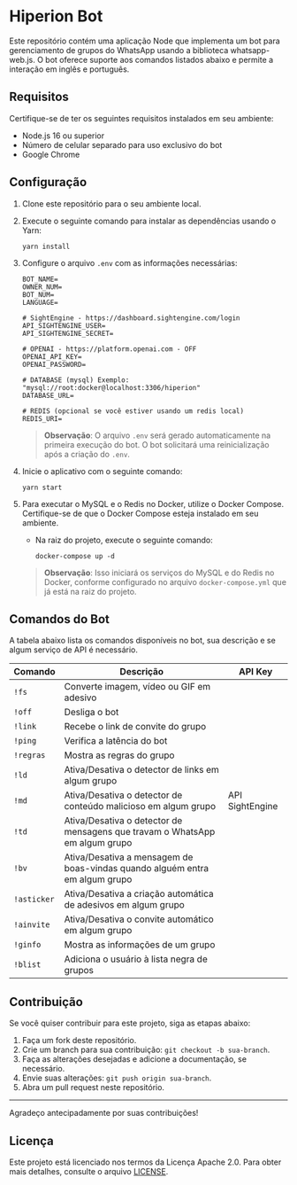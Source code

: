 # Hiperion Bot

Este repositório contém uma aplicação Node que implementa um bot para gerenciamento de grupos do WhatsApp usando a biblioteca whatsapp-web.js. O bot oferece suporte aos comandos listados abaixo e permite a interação em inglês e português.

## Requisitos

Certifique-se de ter os seguintes requisitos instalados em seu ambiente:

- Node.js 16 ou superior
- Número de celular separado para uso exclusivo do bot
- Google Chrome

## Configuração

1. Clone este repositório para o seu ambiente local.
2. Execute o seguinte comando para instalar as dependências usando o Yarn:

   ```shell
   yarn install
   ```

3. Configure o arquivo `.env` com as informações necessárias:

   ```plaintext
   BOT_NAME=
   OWNER_NUM=
   BOT_NUM=
   LANGUAGE=

   # SightEngine - https://dashboard.sightengine.com/login
   API_SIGHTENGINE_USER=
   API_SIGHTENGINE_SECRET=

   # OPENAI - https://platform.openai.com - OFF
   OPENAI_API_KEY=
   OPENAI_PASSWORD=

   # DATABASE (mysql) Exemplo: "mysql://root:docker@localhost:3306/hiperion"
   DATABASE_URL=

   # REDIS (opcional se você estiver usando um redis local)
   REDIS_URI=
   ```

   > **Observação**: O arquivo `.env` será gerado automaticamente na primeira execução do bot. O bot solicitará uma reinicialização após a criação do `.env`.

4. Inicie o aplicativo com o seguinte comando:

   ```shell
   yarn start
   ```

5. Para executar o MySQL e o Redis no Docker, utilize o Docker Compose. Certifique-se de que o Docker Compose esteja instalado em seu ambiente.

   - Na raiz do projeto, execute o seguinte comando:

     ```shell
     docker-compose up -d
     ```

   > **Observação**: Isso iniciará os serviços do MySQL e do Redis no Docker, conforme configurado no arquivo `docker-compose.yml` que já está na raiz do projeto.

## Comandos do Bot

A tabela abaixo lista os comandos disponíveis no bot, sua descrição e se algum serviço de API é necessário.

| Comando     | Descrição                                                                   | API Key         |
| ----------- | --------------------------------------------------------------------------- | --------------- |
| `!fs`       | Converte imagem, vídeo ou GIF em adesivo                                    |                 |
| `!off`      | Desliga o bot                                                               |                 |
| `!link`     | Recebe o link de convite do grupo                                           |                 |
| `!ping`     | Verifica a latência do bot                                                  |                 |
| `!regras`   | Mostra as regras do grupo                                                   |                 |
| `!ld`       | Ativa/Desativa o detector de links em algum grupo                           |                 |
| `!md`       | Ativa/Desativa o detector de conteúdo malicioso em algum grupo              | API SightEngine |
| `!td`       | Ativa/Desativa o detector de mensagens que travam o WhatsApp em algum grupo |                 |
| `!bv`       | Ativa/Desativa a mensagem de boas-vindas quando alguém entra em algum grupo |                 |
| `!asticker` | Ativa/Desativa a criação automática de adesivos em algum grupo              |                 |
| `!ainvite`  | Ativa/Desativa o convite automático em algum grupo                          |                 |
| `!ginfo`    | Mostra as informações de um grupo                                           |                 |
| `!blist`    | Adiciona o usuário à lista negra de grupos                                  |                 |

## Contribuição

Se você quiser contribuir para este projeto, siga as etapas abaixo:

1. Faça um fork deste repositório.
2. Crie um branch para sua contribuição: `git checkout -b sua-branch`.
3. Faça as alterações desejadas e adicione a documentação, se necessário.
4. Envie suas alterações: `git push origin sua-branch`.
5. Abra um pull request neste repositório.

---

Agradeço antecipadamente por suas contribuições!

## Licença

Este projeto está licenciado nos termos da Licença Apache 2.0. Para obter mais detalhes, consulte o arquivo [LICENSE](./LICENSE).
